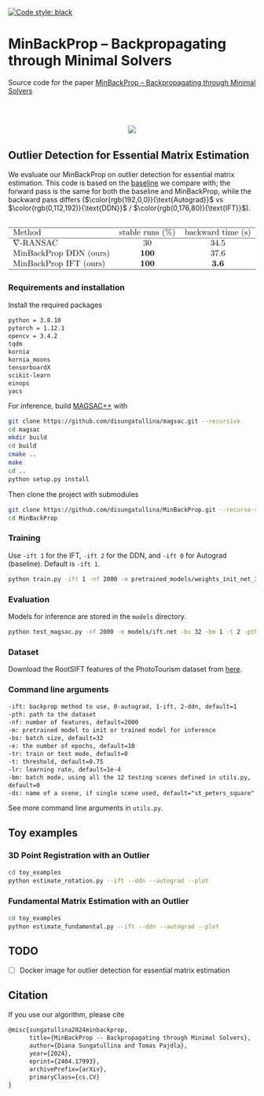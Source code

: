 [![Code style: black](https://img.shields.io/badge/code%20style-black-000000.svg)](https://github.com/psf/black)

# MinBackProp – Backpropagating through Minimal Solvers

Source code for the paper [MinBackProp – Backpropagating through Minimal Solvers](https://arxiv.org/abs/2404.17993)

<br></br>
<p align="center">
  <img src="scheme-github.svg"/>
</p> 

## Outlier Detection for Essential Matrix Estimation
We evaluate our MinBackProp on outlier detection for essential matrix estimation. This code is based on the [baseline](https://github.com/weitong8591/differentiable_ransac/tree/fc40fe0a5a7eeb0e2ec6b185d6218c2005a98cf5) we compare with; the forward pass is the same for both the baseline and MinBackProp, while the backward pass differs ($\color{rgb(192,0,0)}{\text{Autograd}}$ vs $\color{rgb(0,112,192)}{\text{DDN}}$ / $\color{rgb(0,176,80)}{\text{IFT}}$). 
<br></br>
<p align="center">
  <img src="table.svg"/>
</p>

### Requirements and installation
Install the required packages
```
python = 3.8.10	
pytorch = 1.12.1
opencv = 3.4.2
tqdm
kornia
kornia_moons
tensorboardX
scikit-learn
einops
yacs
```
For inference, build [MAGSAC++](https://github.com/danini/magsac.git) with
``` bash
git clone https://github.com/disungatullina/magsac.git --recursive
cd magsac
mkdir build
cd build
cmake ..
make
cd ..
python setup.py install
```
Then clone the project with submodules
``` bash
git clone https://github.com/disungatullina/MinBackProp.git --recurse-submodules -j8
cd MinBackProp
```

### Training
Use ```-ift 1``` for the IFT, ```-ift 2``` for the DDN, and ```-ift 0``` for Autograd (baseline). Default is ```-ift 1```.
```bash
python train.py -ift 1 -nf 2000 -m pretrained_models/weights_init_net_3_sampler_0_epoch_1000_E_rs_r0.80_t0.00_w1_1.00_.net -bs 32 -e 10 -tr 1 -t 0.75 -pth <data_path>
```

### Evaluation
Models for inference are stored in the ```models``` directory.
```bash
python test_magsac.py -nf 2000 -m models/ift.net -bs 32 -bm 1 -t 2 -pth <data_path>
```

### Dataset
Download the RootSIFT features of the PhotoTourism dataset from [here](https://cmp.felk.cvut.cz/~weitong/nabla_ransac/diff_ransac_data.zip).

### Command line arguments
```
-ift: backprop method to use, 0-autograd, 1-ift, 2-ddn, default=1
-pth: path to the dataset
-nf: number of features, default=2000
-m: pretrained model to init or trained model for inference
-bs: batch size, default=32
-e: the number of epochs, default=10
-tr: train or test mode, default=0
-t: threshold, default=0.75
-lr: learning rate, default=1e-4
-bm: batch mode, using all the 12 testing scenes defined in utils.py, default=0
-ds: name of a scene, if single scene used, default="st_peters_square"
```
See more command line arguments in ```utils.py```.

## Toy examples

### 3D Point Registration with an Outlier
```bash
cd toy_examples
python estimate_rotation.py --ift --ddn --autograd --plot
```

### Fundamental Matrix Estimation with an Outlier
```bash
cd toy_examples
python estimate_fundamental.py --ift --ddn --autograd --plot
```

## TODO
- [ ] Docker image for outlier detection for essential matrix estimation

## Citation
If you use our algorithm, please cite
```
@misc{sungatullina2024minbackprop,
      title={MinBackProp -- Backpropagating through Minimal Solvers}, 
      author={Diana Sungatullina and Tomas Pajdla},
      year={2024},
      eprint={2404.17993},
      archivePrefix={arXiv},
      primaryClass={cs.CV}
}
```

